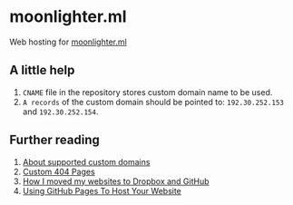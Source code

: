 # moonlighter.ml
Web hosting for [moonlighter.ml](http://moonlighter.ml/)

## A little help
1. `CNAME` file in the repository stores custom domain name to be used.
2. `A records` of the custom domain should be pointed to: `192.30.252.153` and `192.30.252.154`.

## Further reading
1. [About supported custom domains](https://help.github.com/articles/about-supported-custom-domains/)
2. [Custom 404 Pages](https://help.github.com/articles/custom-404-pages/)
3. [How I moved my websites to Dropbox and GitHub](http://alexcican.com/post/guide-hosting-website-dropbox-github/)
4. [Using GitHub Pages To Host Your Website](http://blog.teamtreehouse.com/using-github-pages-to-host-your-website)
